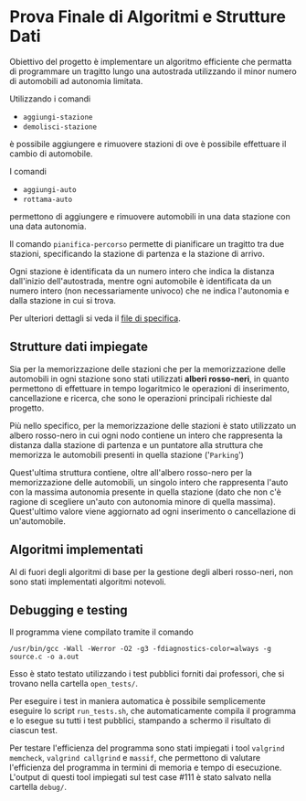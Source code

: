 # Prova Finale di Algoritmi e Strutture Dati

Obiettivo del progetto è implementare un algoritmo efficiente che permatta di programmare un tragitto lungo una autostrada utilizzando il minor numero di automobili ad autonomia limitata.

Utilizzando i comandi
* `aggiungi-stazione`
* `demolisci-stazione`

è possibile aggiungere e rimuovere stazioni di ove è possibile effettuare il cambio di automobile.

I comandi
* `aggiungi-auto`
* `rottama-auto`

permettono di aggiungere e rimuovere automobili in una data stazione con una data autonomia.

Il comando `pianifica-percorso` permette di pianificare un tragitto tra due stazioni, specificando la stazione di partenza e la stazione di arrivo.

Ogni stazione è identificata da un numero intero che indica la distanza dall'inizio dell'autostrada, mentre ogni automobile è identificata da un numero intero (non necessariamente univoco) che ne indica l'autonomia e dalla stazione in cui si trova.

Per ulteriori dettagli si veda il [file di specifica](Presentazione_PF_API.pdf).

## Strutture dati impiegate

Sia per la memorizzazione delle stazioni che per la memorizzazione delle automobili in ogni stazione sono stati utilizzati **alberi rosso-neri**, in quanto permettono di effettuare in tempo logaritmico le operazioni di inserimento, cancellazione e ricerca, che sono le operazioni principali richieste dal progetto.

Più nello specifico, per la memorizzazione delle stazioni è stato utilizzato un albero rosso-nero in cui ogni nodo contiene un intero che rappresenta la distanza dalla stazione di partenza e un puntatore alla struttura che memorizza le automobili presenti in quella stazione ('`Parking`')

Quest'ultima struttura contiene, oltre all'albero rosso-nero per la memorizzazione delle automobili, un singolo intero che rappresenta l'auto con la massima autonomia presente in quella stazione (dato che non c'è ragione di scegliere un'auto con autonomia minore di quella massima). Quest'ultimo valore viene aggiornato ad ogni inserimento o cancellazione di un'automobile.

## Algoritmi implementati

Al di fuori degli algoritmi di base per la gestione degli alberi rosso-neri, non sono stati implementati algoritmi notevoli.

## Debugging e testing

Il programma viene compilato tramite il comando

```/usr/bin/gcc -Wall -Werror -O2 -g3 -fdiagnostics-color=always -g source.c -o a.out```

Esso è stato testato utilizzando i test pubblici forniti dai professori, che si trovano nella cartella `open_tests/`.

Per eseguire i test in maniera automatica è possibile semplicemente eseguire lo script `run_tests.sh`, che automaticamente compila il programma e lo esegue su tutti i test pubblici, stampando a schermo il risultato di ciascun test.

Per testare l'efficienza del programma sono stati impiegati i tool `valgrind memcheck`, `valgrind callgrind` e `massif`, che permettono di valutare l'efficienza del programma in termini di memoria e tempo di esecuzione. L'output di questi tool impiegati sul test case #111 è stato salvato nella cartella `debug/`.